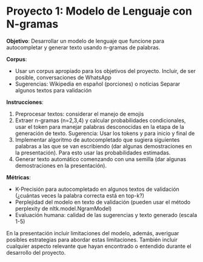 # Proyecto 1: Modelo de Lenguaje con N-gramas



**Objetivo**: Desarrollar un modelo de lenguaje que funcione para autocompletar y generar texto usando n-gramas de palabras.

**Corpus**: 
- Usar un corpus apropiado para los objetivos del proyecto. Incluir, de ser posible, conversaciones de WhatsApp
- Sugerencias: Wikipedia en español (porciones) o noticias
Separar algunos textos para validación

**Instrucciones**:
1. Preprocesar textos: considerar el manejo de emojis 
2. Extraer n-gramas (n=2,3,4) y calcular probabilidades condicionales, usar el token <UNK> para manejar palabras desconocidas en la etapa de la generación de texto. Sugerencia: Usar los tokens <START> y <END> para inicio y final de 
3. Implementar algoritmo de autocompletado que sugiera siguientes palabras a las que se van escribiendo (dar algunas demostraciones en la presentación). Para esto usar las probabilidades estimadas.
4. Generar texto automático comenzando con una semilla  (dar algunas demostraciones en la presentación).

**Métricas**:
- K-Precisión para autocompletado en algunos textos de validación (¿cuántas veces la palabra correcta está en top-k?)
- Perplejidad del modelo en texto de validación (pueden usar el método perplexity de nltk.model.NgramModel)
- Evaluación humana: calidad de las sugerencias y texto generado (escala 1-5)

En la presentación incluir limitaciones del modelo, además, averiguar posibles estrategias para abordar estas limitaciones. También incluir cualquier aspecto relevante que hayan encontrado o entendido durante el desarrollo del proyecto.